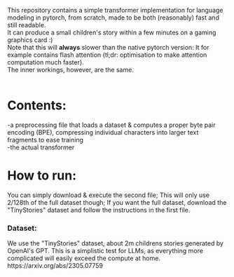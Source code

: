 This repository contains a simple transformer implementation for language modeling in pytorch, from scratch, made to be both (reasonably) fast and still readable.<br/>
It can produce a small children's story within a few minutes on a gaming graphics card :)<br/>
Note that this will <b>always</b> slower than the native pytorch version: It for example contains flash attention (tl;dr: optimisation to make attention computation much faster).<br/>
The inner workings, however, are the same.<br/>
<br/>
<h1>Contents:</h1>
-a preprocessing file that loads a dataset & computes a proper byte pair encoding (BPE), compressing individual characters into larger text fragments to ease training<br/>
-the actual transformer
<h1>How to run:</h1>
You can simply download & execute the second file; This will only use 2/128th of the full dataset though; If you want the full dataset, download the "TinyStories" dataset and follow the instructions in the first file.
<h3>Dataset:</h3>
We use the "TinyStories" dataset, about 2m childrens stories generated by OpenAI's GPT. This is a simplistic test for LLMs, as everything more complicated will easily exceed the compute at home.<br/>
https://arxiv.org/abs/2305.07759
